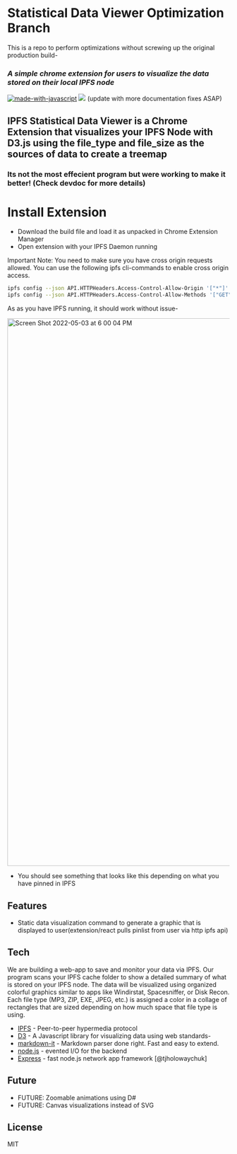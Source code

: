 # Statistical Data Viewer Optimization Branch

This is a repo to perform optimizations without screwing up the original production build-

### _A simple chrome extension for users to visualize the data stored on their local IPFS node_

[![made-with-javascript](https://img.shields.io/badge/Made%20with-JavaScript-1f425f.svg)](https://www.javascript.com)
[![](https://img.shields.io/badge/project-IPFS-blue.svg?style=flat-square)](https://ipfs.io/)
(update with more documentation fixes ASAP)


## IPFS Statistical Data Viewer is a Chrome Extension that visualizes your IPFS Node with D3.js using the file_type and file_size as the sources of data to create a treemap

### Its not the most effecient program but were working to make it better! (Check devdoc for more details)

# Install Extension

- Download the build file and load it as unpacked in Chrome Extension Manager
- Open extension with your IPFS Daemon running

Important Note: You need to make sure you have cross origin requests allowed. You can use the following ipfs cli-commands to enable cross origin access. 


```sh
ipfs config --json API.HTTPHeaders.Access-Control-Allow-Origin '["*"]'
ipfs config --json API.HTTPHeaders.Access-Control-Allow-Methods '["GET", "POST"]'
```
As as you have IPFS running, it should work without issue-

<img width="1239" alt="Screen Shot 2022-05-03 at 6 00 04 PM" src="https://user-images.githubusercontent.com/30084404/166586795-3a046027-4c1f-4029-880a-116fb5101f11.png">

- You should see something that looks like this depending on what you have pinned in IPFS

## Features
- Static data visualization command to generate a graphic that is displayed to user(extension/react pulls pinlist from user via http ipfs api)

## Tech


We are building a web-app to save and monitor your data via IPFS. Our program scans your IPFS cache folder to show a detailed summary of what is stored on your IPFS node. The data will be visualized using organized colorful graphics similar to apps like Windirstat, Spacesniffer, or Disk Recon. Each file type (MP3, ZIP, EXE, JPEG, etc.) is assigned a color in a collage of rectangles that are sized depending on how much space that file type is using. 

- [IPFS] - Peer-to-peer hypermedia protocol
- [D3] - A Javascript library for visualizing data using web standards-
- [markdown-it] - Markdown parser done right. Fast and easy to extend.
- [node.js] - evented I/O for the backend
- [Express] - fast node.js network app framework [@tjholowaychuk]

## Future 

- FUTURE: Zoomable animations using D#
- FUTURE: Canvas visualizations instead of SVG


## License

MIT


[//]: # (These are reference links used in the body of this note and get stripped out when the markdown processor does its job. There is no need to format nicely because it shouldn't be seen. Thanks SO - http://stackoverflow.com/questions/4823468/store-comments-in-markdown-syntax)

   [ipfs]: <https://github.com/ipfs>
   [d3]: <https://github.com/d3/d3>
   [markdown-it]: <https://github.com/markdown-it/markdown-it>
   [node.js]: <http://nodejs.org>
   [jQuery]: <http://jquery.com>
   [express]: <http://expressjs.com>
   [AngularJS]: <http://angularjs.org>



